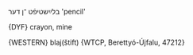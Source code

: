 בלײַשטיפֿט
 ־ן
דער
'pencil'

{DYF}
crayon, mine

{WESTERN}
blaj(štift)  {WTCP, Berettyó-Újfalu, 47212}
